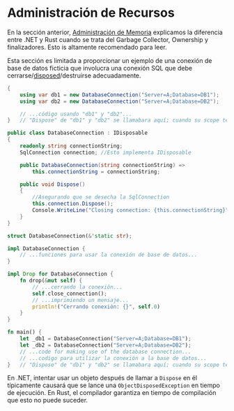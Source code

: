 # Administración de Recursos

En la sección anterior, [Administración de Memoria] explicamos la diferencia 
entre .NET y Rust cuando se trata del Garbage Collector, Ownership y finalizadores.
Esto is altamente recomendado para leer.

Esta sección es limitada a proporcionar un ejemplo de una conexión de base de 
datos ficticia que involucra una conexión SQL que debe 
cerrarse/[disposed]/destruirse adecuadamente.

  [disposed]: https://learn.microsoft.com/es-es/dotnet/standard/garbage-collection/implementing-dispose

```csharp
{
    using var db1 = new DatabaseConnection("Server=A;Database=DB1");
    using var db2 = new DatabaseConnection("Server=A;Database=DB2");

    // ...código usando "db1" y "db2"...
}   // "Dispose" de "db1" y "db2" se llamabara aquí; cuando su scope termine

public class DatabaseConnection : IDisposable
{
    readonly string connectionString;
    SqlConnection connection; //Esto implementa IDisposable

    public DatabaseConnection(string connectionString) =>
        this.connectionString = connectionString;

    public void Dispose()
    {
        //Asegurando que se desecha la SqlConnection
        this.connection.Dispose();
        Console.WriteLine("Closing connection: {this.connectionString}");
    }
}
```

```rust
struct DatabaseConnection(&'static str);

impl DatabaseConnection {
    // ...funciones para usar la conexión de base de datos...
}

impl Drop for DatabaseConnection {
    fn drop(&mut self) {
        // ...cerrando la conexión...
        self.close_connection();
        // ...imprimiendo un mensaje...
        println!("Cerrando conexión: {}", self.0)
    }
}

fn main() {
    let _db1 = DatabaseConnection("Server=A;Database=DB1");
    let _db2 = DatabaseConnection("Server=A;Database=DB2");
    // ...code for making use of the database connection...
    // ...codigo para utilizar la conexión a la base de datos...
}   // "Dispose" de "db1" y "db2" se llamabara aquí; cuando su scope termine
```

En .NET, intentar usar un objeto después de llamar a `Dispose` en él típicamente
causará que se lance una `ObjectDisposedException` en tiempo de ejecución. En 
Rust, el compilador garantiza en tiempo de compilación que esto no puede suceder.

[Administración de Memoria]: ../memory-management/index.md

